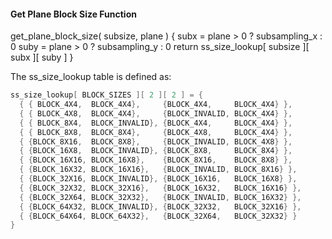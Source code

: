 #### Get Plane Block Size Function

<div class="syntax">
get_plane_block_size( subsize, plane ) {
    subx = plane > 0 ? subsampling_x : 0
    suby = plane > 0 ? subsampling_y : 0
    return ss_size_lookup[ subsize ][ subx ][ suby ]
}
</div>

The ss_size_lookup table is defined as:

~~~~~ c
ss_size_lookup[ BLOCK_SIZES ][ 2 ][ 2 ] = {
  { { BLOCK_4X4,  BLOCK_4X4},     {BLOCK_4X4,     BLOCK_4X4} },
  { { BLOCK_4X8,  BLOCK_4X4},     {BLOCK_INVALID, BLOCK_4X4} },
  { { BLOCK_8X4,  BLOCK_INVALID}, {BLOCK_4X4,     BLOCK_4X4} },
  { { BLOCK_8X8,  BLOCK_8X4},     {BLOCK_4X8,     BLOCK_4X4} },
  { {BLOCK_8X16,  BLOCK_8X8},     {BLOCK_INVALID, BLOCK_4X8} },
  { {BLOCK_16X8,  BLOCK_INVALID}, {BLOCK_8X8,     BLOCK_8X4} },
  { {BLOCK_16X16, BLOCK_16X8},    {BLOCK_8X16,    BLOCK_8X8} },
  { {BLOCK_16X32, BLOCK_16X16},   {BLOCK_INVALID, BLOCK_8X16} },
  { {BLOCK_32X16, BLOCK_INVALID}, {BLOCK_16X16,   BLOCK_16X8} },
  { {BLOCK_32X32, BLOCK_32X16},   {BLOCK_16X32,   BLOCK_16X16} },
  { {BLOCK_32X64, BLOCK_32X32},   {BLOCK_INVALID, BLOCK_16X32} },
  { {BLOCK_64X32, BLOCK_INVALID}, {BLOCK_32X32,   BLOCK_32X16} },
  { {BLOCK_64X64, BLOCK_64X32},   {BLOCK_32X64,   BLOCK_32X32} }
}
~~~~~

